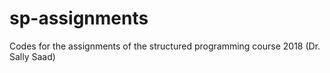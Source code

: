 # sp-assignments
Codes for the assignments of the structured programming course 2018 (Dr. Sally Saad)
